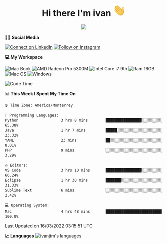 <h1 align="center">Hi there I'm ivan <img src="https://raw.githubusercontent.com/ABSphreak/ABSphreak/master/gifs/Hi.gif" width="40px" /></h1>
<div align="center">
<img src="http://github-readme-streak-stats.herokuapp.com?user=ivanjtm&hide_border=true&background=00000000&border=FFFFFF00&sideNums=A8A8A8&sideLabels=A8A8A8&currStreakNum=FFC93C&dates=A8A8A8)](https://git.io/streak-stats"/>
</div>

**👦🏻 Social Media**

[![Connect on LinkedIn](https://img.shields.io/badge/LinkedIn-%230077B5.svg?&style=flat-square&logo=linkedin&logoColor=white)](https://www.linkedin.com/in/ivanjtm)
[![Follow on Instagram](https://img.shields.io/badge/Instagram-E4405F?style=flat-square&logo=instagram&logoColor=white)](https://www.instagram.com/ivanjtm)

**💻 My Workspace**

![Mac Book](https://img.shields.io/badge/Apple-MacBook_Pro_2019-999999?style=flat-square&logo=apple&logoColor=white)
![AMD Radeon Pro 5300M](https://img.shields.io/badge/AMD-Radeon_Pro_5300M-ED1C24?style=flat-square&logo=amd&logoColor=white)
![Intel Core i7 9th](https://img.shields.io/badge/Intel-Core_i7_9th-0071C5?style=flat-square&logo=intel&logoColor=white)
![Ram 16GB](https://img.shields.io/badge/RAM-16GB-230071C5?style=flat-square&logoColor=white)
![Mac OS](https://img.shields.io/badge/Mac%20OS-000000?style=flat-square&logo=apple&logoColor=white)
![Windows](https://img.shields.io/badge/Windows-0078D6?style=flat-square&logo=windows&logoColor=white)


<!--START_SECTION:waka-->
![Code Time](http://img.shields.io/badge/Code%20Time-637%20hrs%2038%20mins-blue)

📊 **This Week I Spent My Time On** 

```text
⌚︎ Time Zone: America/Monterrey

💬 Programming Languages: 
Python                   3 hrs 8 mins        ████████████████░░░░░░░░░   65.38% 
Java                     1 hr 7 mins         █████░░░░░░░░░░░░░░░░░░░░   23.32% 
YAML                     23 mins             ██░░░░░░░░░░░░░░░░░░░░░░░   8.01% 
PHP                      9 mins              ░░░░░░░░░░░░░░░░░░░░░░░░░   3.29%

🔥 Editors: 
VS Code                  3 hrs 10 mins       ████████████████░░░░░░░░░   66.24% 
Eclipse                  1 hr 30 mins        ███████░░░░░░░░░░░░░░░░░░   31.33% 
Sublime Text             6 mins              ░░░░░░░░░░░░░░░░░░░░░░░░░   2.42%

💻 Operating System: 
Mac                      4 hrs 48 mins       █████████████████████████   100.0%

```


 Last Updated on 16/03/2022 03:15:51 UTC
<!--END_SECTION:waka-->
**📈 Languages**
 ![ivanjtm's languages](https://wakatime.com/share/@ivanjtm/a32f83c6-d0c9-49a4-a5ae-d0440b950377.svg)

